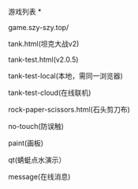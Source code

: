 游戏列表 *  
 
game.szy-szy.top/

tank.html(坦克大战v2)

tank-test.html(v2.0.5)

tank-test-local(本地，需同一浏览器)

tank-test-cloud(在线联机)

rock-paper-scissors.html(石头剪刀布)

no-touch(防误触)

paint(画板)

qt(蜻蜓点水演示）

message(在线消息)
